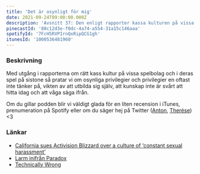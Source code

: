 ```yaml
---
title: 'Det är osynligt för mig'
date: 2021-09-24T09:00:00.000Z
description: 'Avsnitt 37: Den enligt rapporter kassa kulturen på vissa spelbolag, osynliga privilegier, vikten av att utbilda sig och mycket annat.'
pinecastId: '80c12d3e-f0dc-4a74-a554-31a15c146aaa'
spotifyId: '7FcH5RVPIrnQxRipQCG1gh'
itunesId: '1000536481960'
---
```


### Beskrivning

Med utgång i rapporterna om rätt kass kultur på vissa spelbolag och i deras spel på sistone så pratar vi om osynliga privilegier och privilegier en oftast inte tänker på, vikten av att utbilda sig själv, att kunskap inte är svårt att hitta idag och att våga säga ifrån.

Om du gillar podden blir vi väldigt glada för en liten recension i iTunes, prenumeration på Spotify eller om du säger hej på Twitter ([Anton](https://twitter.com/Awnton), [Therése](https://twitter.com/tkomstadius)) <3

### Länkar

- [California sues Activision Blizzard over a culture of ‘constant sexual harassment’](https://www.theverge.com/2021/7/22/22588215/activision-blizzard-lawsuit-sexual-harassment-discrimination-pay)
- [Larm inifrån Paradox](https://www.breakit.se/artikel/30024/larm-inifran-spelsuccen-paradox-interactive-lackt-dokument-vittnar-om-mobbning-krankningar-och-tystnadskultur)
- [Technically Wrong](https://www.bokus.com/bok/9780393356045/technically-wrong/)
